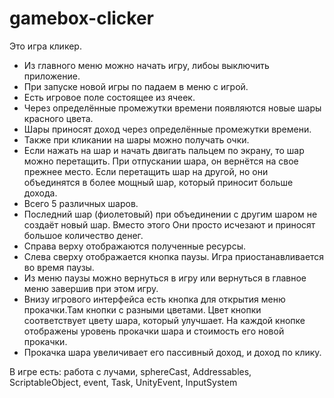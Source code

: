 # gamebox-clicker
 
Это игра кликер.
- Из главного меню можно начать игру, либоы выключить приложение.
- При запуске новой игры по падаем в меню с игрой. 
- Есть игровое поле состоящее из ячеек. 
- Через определённые промежутки времени появляются новые шары красного цвета. 
- Шары приносят доход через определённые промежутки времени. 
- Также при кликании на шары можно получать очки.
- Если нажать на шар и начать двигать пальцем по экрану, то шар можно перетащить. При отпускании шара, он вернётся на свое прежнее место.
Если перетащить шар на другой, но они объединятся в более мощный шар, который приносит больше дохода. 
- Всего 5 различных шаров.
- Последний шар (фиолетовый) при объединении с другим шаром не создаёт новый шар. Вместо этого Они просто исчезают и приносят большое количество денег.
- Справа верху отображаются полученные ресурсы.
- Слева сверху отображается кнопка паузы. Игра приостанавливается во время паузы.
- Из меню паузы можно вернуться в игру или вернуться в главное меню завершив при этом игру.
- Внизу игрового интерфейса есть кнопка для открытия меню прокачки.Там кнопки с разными цветами. Цвет кнопки соответствует цвету шара, который улучшает.
На каждой кнопке отображены уровень прокачки шара и стоимость его новой прокачки.
- Прокачка шара увеличивает его пассивный доход, и доход по клику.

В игре есть: работа с лучами, sphereCast, Addressables, ScriptableObject, event, Task, UnityEvent, InputSystem
